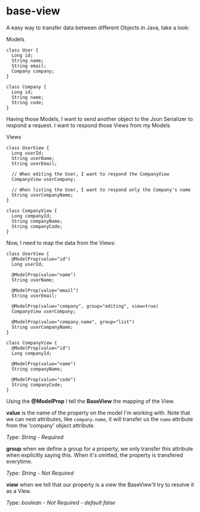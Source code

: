# base-view
A easy way to transfer data between different Objects in Java, take a look:

Models
```
class User {
  Long id;
  String name;
  String email;
  Company company;
}

class Company {
  Long id;
  String name;
  String code;
}
```

Having those Models, I want to send another object to the Json Serializer to respond a request. I want to respond those Views from my Models

Views
```
class UserView {
  Long userId;
  String userName;
  String userEmail;
  
  // When editing the User, I want to respond the CompanyView
  CompanyView userCompany;
  
  // When listing the User, I want to respond only the Company's name
  String userCompanyName;
}

class CompanyView {
  Long companyId;
  String companyName;
  String companyCode;
}
```

Now, I need to map the data from the Views:
```
class UserView {
  @ModelProp(value="id")
  Long userId;
  
  @ModelProp(value="name")
  String userName;
  
  @ModelProp(value="email")
  String userEmail;
  
  @ModelProp(value="company", group="editing", view=true)
  CompanyView userCompany;
  
  @ModelProp(value="company.name", group="list")
  String userCompanyName; 
}

class CompanyView {
  @ModelProp(value="id")
  Long companyId;
  
  @ModelProp(value="name")
  String companyName;
  
  @ModelProp(value="code")
  String companyCode;
}
```

Using the **@ModelProp** I tell the **BaseView** the mapping of the View.

**value** is the name of the property on the model I'm working with. Note that we can nest attributes, like `company.name`, it will transfer us the `name` attribute from the 'company' object attribute.

*Type: String - Required*

**group** when we define a group for a property, we only transfer this attribute when explicitly saying this. When it's omitted, the property is transfered everytime.

*Type: String - Not Required*

**view** when we tell that our property is a view the BaseView'll try to resolve it as a View.

*Type: boolean - Not Required - default false*
